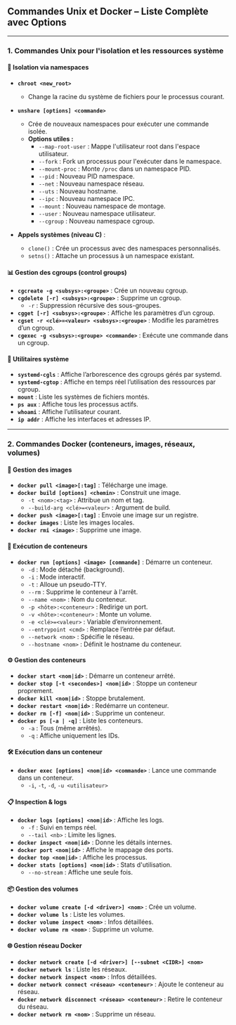 ## Commandes Unix et Docker – Liste Complète avec Options

---

### 1. Commandes Unix pour l'isolation et les ressources système

#### 🔐 Isolation via namespaces

- **`chroot <new_root>`**
  - Change la racine du système de fichiers pour le processus courant.

- **`unshare [options] <commande>`**
  - Crée de nouveaux namespaces pour exécuter une commande isolée.
  - **Options utiles :**
    - `--map-root-user` : Mappe l'utilisateur root dans l'espace utilisateur.
    - `--fork` : Fork un processus pour l'exécuter dans le namespace.
    - `--mount-proc` : Monte `/proc` dans un namespace PID.
    - `--pid` : Nouveau PID namespace.
    - `--net` : Nouveau namespace réseau.
    - `--uts` : Nouveau hostname.
    - `--ipc` : Nouveau namespace IPC.
    - `--mount` : Nouveau namespace de montage.
    - `--user` : Nouveau namespace utilisateur.
    - `--cgroup` : Nouveau namespace cgroup.

- **Appels systèmes (niveau C)** :
  - `clone()` : Crée un processus avec des namespaces personnalisés.
  - `setns()` : Attache un processus à un namespace existant.

#### 📊 Gestion des cgroups (control groups)

- **`cgcreate -g <subsys>:<groupe>`** : Crée un nouveau cgroup.
- **`cgdelete [-r] <subsys>:<groupe>`** : Supprime un cgroup.
  - `-r` : Suppression récursive des sous-groupes.
- **`cgget [-r] <subsys>:<groupe>`** : Affiche les paramètres d’un cgroup.
- **`cgset -r <clé>=<valeur> <subsys>:<groupe>`** : Modifie les paramètres d’un cgroup.
- **`cgexec -g <subsys>:<groupe> <commande>`** : Exécute une commande dans un cgroup.

#### 🧰 Utilitaires système

- **`systemd-cgls`** : Affiche l’arborescence des cgroups gérés par systemd.
- **`systemd-cgtop`** : Affiche en temps réel l’utilisation des ressources par cgroup.
- **`mount`** : Liste les systèmes de fichiers montés.
- **`ps aux`** : Affiche tous les processus actifs.
- **`whoami`** : Affiche l’utilisateur courant.
- **`ip addr`** : Affiche les interfaces et adresses IP.

---

### 2. Commandes Docker (conteneurs, images, réseaux, volumes)

#### 🐳 Gestion des images

- **`docker pull <image>[:tag]`** : Télécharge une image.
- **`docker build [options] <chemin>`** : Construit une image.
  - `-t <nom>:<tag>` : Attribue un nom et tag.
  - `--build-arg <clé>=<valeur>` : Argument de build.
- **`docker push <image>[:tag]`** : Envoie une image sur un registre.
- **`docker images`** : Liste les images locales.
- **`docker rmi <image>`** : Supprime une image.

#### 🚀 Exécution de conteneurs

- **`docker run [options] <image> [commande]`** : Démarre un conteneur.
  - `-d` : Mode détaché (background).
  - `-i` : Mode interactif.
  - `-t` : Alloue un pseudo-TTY.
  - `--rm` : Supprime le conteneur à l'arrêt.
  - `--name <nom>` : Nom du conteneur.
  - `-p <hôte>:<conteneur>` : Redirige un port.
  - `-v <hôte>:<conteneur>` : Monte un volume.
  - `-e <clé>=<valeur>` : Variable d’environnement.
  - `--entrypoint <cmd>` : Remplace l’entrée par défaut.
  - `--network <nom>` : Spécifie le réseau.
  - `--hostname <nom>` : Définit le hostname du conteneur.

#### ⚙️ Gestion des conteneurs

- **`docker start <nom|id>`** : Démarre un conteneur arrêté.
- **`docker stop [-t <secondes>] <nom|id>`** : Stoppe un conteneur proprement.
- **`docker kill <nom|id>`** : Stoppe brutalement.
- **`docker restart <nom|id>`** : Redémarre un conteneur.
- **`docker rm [-f] <nom|id>`** : Supprime un conteneur.
- **`docker ps [-a | -q]`** : Liste les conteneurs.
  - `-a` : Tous (même arrêtés).
  - `-q` : Affiche uniquement les IDs.

#### 🛠️ Exécution dans un conteneur

- **`docker exec [options] <nom|id> <commande>`** : Lance une commande dans un conteneur.
  - `-i`, `-t`, `-d`, `-u <utilisateur>`

#### 📋 Inspection & logs

- **`docker logs [options] <nom|id>`** : Affiche les logs.
  - `-f` : Suivi en temps réel.
  - `--tail <nb>` : Limite les lignes.
- **`docker inspect <nom|id>`** : Donne les détails internes.
- **`docker port <nom|id>`** : Affiche le mappage des ports.
- **`docker top <nom|id>`** : Affiche les processus.
- **`docker stats [options] <nom|id>`** : Stats d'utilisation.
  - `--no-stream` : Affiche une seule fois.

#### 📦 Gestion des volumes

- **`docker volume create [-d <driver>] <nom>`** : Crée un volume.
- **`docker volume ls`** : Liste les volumes.
- **`docker volume inspect <nom>`** : Infos détaillées.
- **`docker volume rm <nom>`** : Supprime un volume.

#### 🌐 Gestion réseau Docker

- **`docker network create [-d <driver>] [--subnet <CIDR>] <nom>`**
- **`docker network ls`** : Liste les réseaux.
- **`docker network inspect <nom>`** : Infos détaillées.
- **`docker network connect <réseau> <conteneur>`** : Ajoute le conteneur au réseau.
- **`docker network disconnect <réseau> <conteneur>`** : Retire le conteneur du réseau.
- **`docker network rm <nom>`** : Supprime un réseau.


